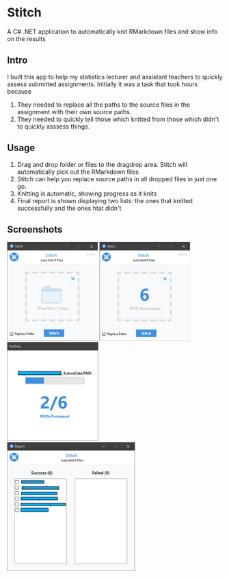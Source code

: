 # Stitch
A C# .NET application to automatically knit RMarkdown files and show info on the results

## Intro
I built this app to help my statistics lecturer and assistant teachers to quickly assess submitted 
assignments. Initially it was a task that took hours because 
1. They needed to replace all the paths to the source files in the assignment with their own source paths. 
2. They needed to quickly tell those which knitted from those which didn't to quickly asssess things. 

## Usage
1. Drag and drop folder or files to the dragdrop area. Stitch will automatically pick out the RMarkdown files
2. Stitch can help you replace source paths in all dropped files in just one go.
3. Knitting is automatic, showing progress as it knits 
4. Final report is shown displaying two lists: the ones that knitted successfully and the ones htat didn't 

## Screenshots
![alt text](Screenshots/0.png "Main Screen")
![alt text](Screenshots/1.png "On Item Drop")
![alt text](Screenshots/2.png "During Knitting")
![alt text](Screenshots/3.png "Report Screen")
